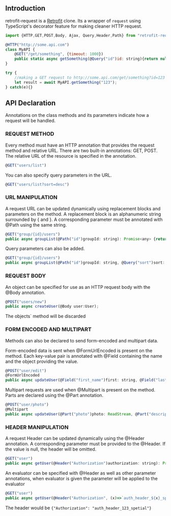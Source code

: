 ## Introduction
retrofit-request is a [Retrofit](https://square.github.io/retrofit/ "Retrofit") clone. Its a wrapper of `request` using TypeScript's decorator feature for making cleaner HTTP request.


```javascript
import {HTTP,GET,POST,Body, Ajax, Query,Header,Path} from "retrofit-request"

@HTTP("http://some.api.com")
class MyAPI {
    @GET("/get/something", {timeout: 1000})
    public static async getSomething(@Query("id")id: string){return null;}
}

try {
    //making a GET request to http://some.api.com/get/something?id=123
    let result = await MyAPI.getSomething("123");
} catch(e){}
```

## API Declaration
Annotations on the class methods and its parameters indicate how a request will be handled.

### REQUEST METHOD
Every method must have an HTTP annotation that provides the request method and relative URL. There are two built-in annotations: GET, POST. The relative URL of the resource is specified in the annotation.
```javascript
@GET("users/list")
```
You can also specify query parameters in the URL.
```javascript
@GET("users/list?sort=desc")
```

### URL MANIPULATION
A request URL can be updated dynamically using replacement blocks and parameters on the method. A replacement block is an alphanumeric string surrounded by { and }. A corresponding parameter must be annotated with @Path using the same string.
```javascript
@GET("group/{id}/users")
public async groupList(@Path("id")groupId: string): Promise<any> {return null;}
```
Query parameters can also be added.
```javascript
@GET("group/{id}/users")
public async groupList(@Path("id")groupId: string, @Query("sort")sort: string): Promise<any>{return null;}
```

### REQUEST BODY
An object can be specified for use as an HTTP request body with the @Body annotation.
```javascript
@POST("users/new")
public async createUser(@Body user:User);
```
The objects` method will be discarded

### FORM ENCODED AND MULTIPART
Methods can also be declared to send form-encoded and multipart data.

Form-encoded data is sent when @FormUrlEncoded is present on the method. Each key-value pair is annotated with @Field containing the name and the object providing the value.
```javascript
@POST("user/edit")
@FormUrlEncoded
public async updateUser(@Field("first_name")first: string, @Field("last_name") last: string): Promise<User>{return null;}
```

Multipart requests are used when @Multipart is present on the method. Parts are declared using the @Part annotation.
```javascript
@POST("user/photo")
@Multipart
public async updateUser(@Part("photo")photo: ReadStream, @Part("description")description: string): Promise<User>{return null;}
```

### HEADER MANIPULATION
A request Header can be updated dynamically using the @Header annotation. A corresponding parameter must be provided to the @Header. If the value is null, the header will be omitted.
```javascript
@GET("user")
public async getUser(@Header("Authorization")authorization: string): Promise<User> {return null;}
```
An evaluator can be specified with @Header as well as other parameter annotations, when evaluator is given the parameter will be applied to the evaluator
```javascript
@GET("user")
public async getUser(@Header("Authorization", (x)=>`auth_header_${x}_spetial`)authorization: string): Promise<User> {return null;}
```
The header would be `{"Authorization": "auth_header_123_spetial"}`
